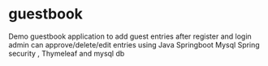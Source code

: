 # guestbook
Demo guestbook application to add guest entries after register and login admin can approve/delete/edit entries using Java Springboot Mysql Spring security , Thymeleaf and mysql db
